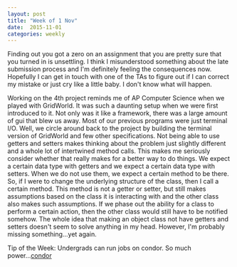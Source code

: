 ```yaml
---
layout: post
title: "Week of 1 Nov"
date:  2015-11-01
categories: weekly
---
```

Finding out you got a zero on an assignment that you are pretty sure that you turned in is unsettling. I think I misunderstood something about the late submission process and I'm definitely feeling the consequences now. Hopefully I can get in touch with one of the TAs to figure out if I can correct my mistake or just cry like a little baby. I don't know what will happen.

Working on the 4th project reminds me of AP Computer Science when we played with GridWorld. It was such a daunting setup when we were first introduced to it. Not only was it like a framework, there was a large amount of gui that blew us away. Most of our previous programs were just terminal I/O. Well, we circle around back to the project by building the terminal version of GridWorld and few other specifications. Not being able to use getters and setters makes thinking about the problem just slightly different and a whole lot of intertwined method calls. This makes me seriously consider whether that really makes for a better way to do things. We expect a certain data type with getters and we expect a certain data type with setters. When we do not use them, we expect a certain method to be there. So, if I were to change the underlying structure of the class, then I call a certain method. This method is not a getter or setter, but still makes assumptions based on the class it is interacting with and the other class also makes such assumptions. If we phase out the ability for a class to perform a certain action, then the other class would still have to be notified somehow. The whole idea that making an object class not have getters and setters doesn't seem to solve anything in my head. However, I'm probably missing something...yet again.

Tip of the Week: Undergrads can run jobs on condor. So much power...[condor](https://www.cs.utexas.edu/facilities/documentation/condor)
